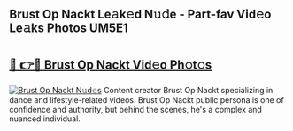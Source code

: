 ## Brust Op Nackt Le𝚊k𝚎d N𝚞𝚍e - Part-fav Vid𝚎o Le𝚊ks Photos UM5E1

# <h2><a href="http://fb291l.evod.top/?m=Brust+Op+Nackt">🔗 👉🔴 Brust Op Nackt Vid𝚎o Ph𝚘t𝚘s</a></h2>

[![Brust Op Nackt N𝚞d𝚎s](https://i.imgur.com/8V9OHl7.gif)](http://fb291l.evod.top/?m=Brust+Op+Nackt)
Content creator Brust Op Nackt specializing in dance and lifestyle-related videos. Brust Op Nackt public persona is one of confidence and authority, but behind the scenes, he's a complex and nuanced individual. 

